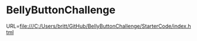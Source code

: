 # BellyButtonChallenge

URL=[file:///C:/Users/britt/GitHub/BellyButtonChallenge/StarterCode/index.html](url)
